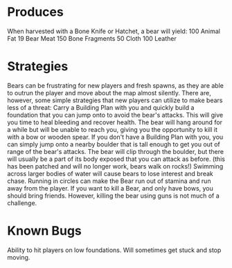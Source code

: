 # Produces

When harvested with a Bone Knife or Hatchet, a bear will yield:
100 Animal Fat
19 Bear Meat
150 Bone Fragments
50 Cloth
100 Leather
# Strategies

Bears can be frustrating for new players and fresh spawns, as they are able to outrun the player and move about the map almost silently. There are, however, some simple strategies that new players can utilize to make bears less of a threat:
Carry a Building Plan with you and quickly build a foundation that you can jump onto to avoid the bear's attacks. This will give you time to heal bleeding and recover health. The bear will hang around for a while but will be unable to reach you, giving you the opportunity to kill it with a bow or wooden spear.
If you don't have a Building Plan with you, you can simply jump onto a nearby boulder that is tall enough to get you out of range of the bear's attacks. The bear will clip through the boulder, but there will usually be a part of its body exposed that you can attack as before. (this has been patched and will no longer work, bears walk on rocks!)
Swimming across larger bodies of water will cause bears to lose interest and break chase.
Running in circles can make the Bear run out of stamina and run away from the player.
If you want to kill a Bear, and only have bows, you should bring friends. However, killing the bear using guns is not much of a challenge.
# Known Bugs

Ability to hit players on low foundations.
Will sometimes get stuck and stop moving.
